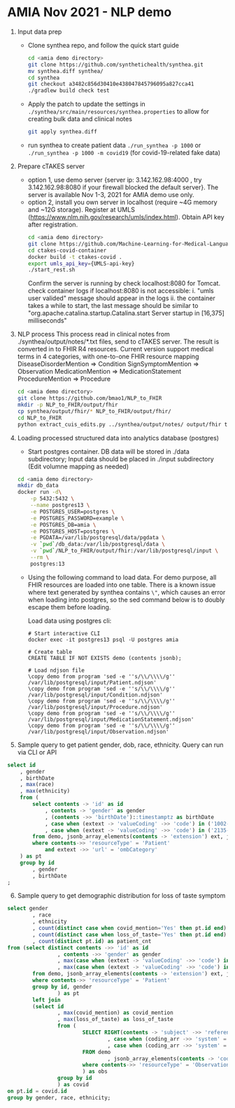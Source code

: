 # AMIA Nov 2021 - NLP demo

1. Input data prep
	- Clone synthea repo, and follow the quick start guide
		```bash
		cd <amia demo directory>
		git clone https://github.com/synthetichealth/synthea.git
		mv synthea.diff synthea/
		cd synthea
		git checkout a3482c856d30410e438047845796095a827cca41
		./gradlew build check test
		```
	- Apply the patch to update the settings in `./synthea/src/main/resources/synthea.properties` to allow for creating bulk data and clinical notes 
		```bash
		git apply synthea.diff
		```
		
	- run synthea to create patient data
		`./run_synthea -p 1000` or `./run_synthea -p 1000 -m covid19` (for covid-19-related fake data)

2. Prepare cTAKES server
	- option 1, use demo server {server ip: 3.142.162.98:4000 , try 3.142.162.98:8080 if your firewall blocked the default server}. 
		The server is available Nov 1-3, 2021 for AMIA demo use only.
	- option 2, install you own server in localhost (require ~4G memory and ~12G storage). 
		Register at UMLS (https://www.nlm.nih.gov/research/umls/index.html). Obtain API key after registration.
		```bash
		cd <amia demo directory>
		git clone https://github.com/Machine-Learning-for-Medical-Language/ctakes-covid-container   # Private repo ?
		cd ctakes-covid-container
		docker build -t ctakes-covid .
		export umls_api_key={UMLS-api-key}
		./start_rest.sh
		```
		Confirm the server is running by check localhost:8080 for Tomcat.
		check container logs if localhost:8080 is not accessible:
			i. "umls user valided" message should appear in the logs
			ii. the container takes a while to start, the last message should be similar to "org.apache.catalina.startup.Catalina.start Server startup in [16,375] milliseconds"


3. NLP process
	This process read in clinical notes from ./synthea/output/notes/\*.txt files, send to cTAKES server. The result is converted in to FHIR R4 resources.
	Current version support medical terms in 4 categories, with one-to-one FHIR resource mapping 
  		DiseaseDisorderMention => Condition
  		SignSymptomMention => Observation
  		MedicationMention => MedicationStatement
  		ProcedureMention => Procedure
  	```bash
	cd <amia demo directory>
  	git clone https://github.com/bmao1/NLP_to_FHIR
	mkdir -p NLP_to_FHIR/output/fhir
	cp synthea/output/fhir/* NLP_to_FHIR/output/fhir/
  	cd NLP_to_FHIR
  	python extract_cuis_edits.py ../synthea/output/notes/ output/fhir true
  	```

4. Loading processed structured data into analytics database (postgres)
	- Start postgres container. DB data will be stored in ./data subdirectory; Input data should be placed in ./input subdirectory (Edit volumne mapping as needed)
	```bash
	cd <amia demo directory>
	mkdir db_data
	docker run -d\
		-p 5432:5432 \
		--name postgres13 \
		-e POSTGRES_USER=postgres \
		-e POSTGRES_PASSWORD=example \
		-e POSTGRES_DB=amia \
		-e POSTGRES_HOST=postgres \
		-e PGDATA=/var/lib/postgresql/data/pgdata \
		-v `pwd`/db_data:/var/lib/postgresql/data \
		-v `pwd`/NLP_to_FHIR/output/fhir:/var/lib/postgresql/input \
		--rm \
		postgres:13
	```

	- Using the following command to load data. For demo purpose, all FHIR resources are loaded into one table.
		There is a known issue where text generated by synthea contains `\"`, which causes an error when loading into postgres, so the sed command below is to doubly escape them before loading.
		
		Load data using postgres cli:
		```
		# Start interactive CLI 
		docker exec -it postgres13 psql -U postgres amia

		# Create table 
		CREATE TABLE IF NOT EXISTS demo (contents jsonb);
		
		# Load ndjson file 
		\copy demo from program 'sed -e ''s/\\/\\\\/g'' /var/lib/postgresql/input/Patient.ndjson'
		\copy demo from program 'sed -e ''s/\\/\\\\/g'' /var/lib/postgresql/input/Condition.ndjson'
		\copy demo from program 'sed -e ''s/\\/\\\\/g'' /var/lib/postgresql/input/Procedure.ndjson'
		\copy demo from program 'sed -e ''s/\\/\\\\/g'' /var/lib/postgresql/input/MedicationStatement.ndjson'
		\copy demo from program 'sed -e ''s/\\/\\\\/g'' /var/lib/postgresql/input/Observation.ndjson'
		```
 	

5. Sample query to get patient gender, dob, race, ethnicity. Query can run via CLI or API
```sql
select id
	, gender
	, birthDate
	, max(race)
	, max(ethnicity)
	from (
		select contents -> 'id' as id
			, contents -> 'gender' as gender
			, (contents ->> 'birthDate')::timestamptz as birthDate
			, case when (extext -> 'valueCoding' ->> 'code') in ('1002-5','2028-9','2054-5','2076-8','2106-3') then (extext -> 'valueCoding' ->> 'display') else '' end as race
			, case when (extext -> 'valueCoding' ->> 'code') in ('2135-2','2186-5') then (extext -> 'valueCoding' ->> 'display') else '' end as ethnicity
		from demo, jsonb_array_elements(contents -> 'extension') ext, jsonb_array_elements(ext -> 'extension') extext
		where contents->> 'resourceType' = 'Patient' 
			and extext ->> 'url' = 'ombCategory'
	) as pt
	group by id
		, gender
		, birthDate
;
```
	

6. Sample query to get demographic distribution for loss of taste symptom

```sql
select gender
        , race
        , ethnicity
        , count(distinct case when covid_mention='Yes' then pt.id end) as covid_mention
        , count(distinct case when loss_of_taste='Yes' then pt.id end) as loss_of_taste
        , count(distinct pt.id) as patient_cnt
from (select distinct contents ->> 'id' as id
                , contents ->> 'gender' as gender
                , max(case when (extext -> 'valueCoding' ->> 'code') in ('1002-5','2028-9','2054-5','2076-8','2106-3') then (extext -> 'valueCoding' ->> 'display') else '' end) as race
                , max(case when (extext -> 'valueCoding' ->> 'code') in ('2135-2','2186-5') then (extext -> 'valueCoding' ->> 'display') else '' end) as ethnicity
        from demo, jsonb_array_elements(contents -> 'extension') ext, jsonb_array_elements(ext -> 'extension') extext
        where contents->> 'resourceType' = 'Patient'
        group by id, gender
                ) as pt
        left join
        (select id
                , max(covid_mention) as covid_mention
                , max(loss_of_taste) as loss_of_taste
                from (
                        SELECT RIGHT(contents -> 'subject' ->> 'reference', 36)  as id
                                , case when (coding_arr ->> 'system' = 'urn:oid:2.16.840.1.113883.6.86' and coding_arr ->> 'code' = 'a0_72' ) then 'Yes' end as covid_mention
                                , case when (coding_arr ->> 'system' = 'urn:oid:2.16.840.1.113883.6.86' and coding_arr ->> 'code' = 'C2364111' ) then 'Yes' end as loss_of_taste
                        FROM demo
                                , jsonb_array_elements(contents -> 'code' -> 'coding')  coding_arr
                        where contents->> 'resourceType' = 'Observation'
                        ) as obs
                group by id
                ) as covid
on pt.id = covid.id
group by gender, race, ethnicity;
```




